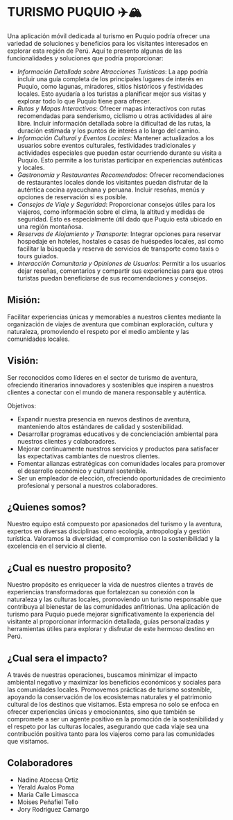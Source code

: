 # TURISMO PUQUIO ✈️🏔️

Una aplicación móvil dedicada al turismo en Puquio podría ofrecer una variedad de soluciones y beneficios para los visitantes interesados en explorar esta región de Perú. Aquí te presento algunas de las funcionalidades y soluciones que podría proporcionar:
- *Información Detallada sobre Atracciones Turísticas*: La app podría incluir una guía completa de los principales lugares de interés en Puquio, como lagunas, miradores, sitios históricos y festividades locales. Esto ayudaría a los turistas a planificar mejor sus visitas y explorar todo lo que Puquio tiene para ofrecer.
- *Rutas y Mapas Interactivos*: Ofrecer mapas interactivos con rutas recomendadas para senderismo, ciclismo u otras actividades al aire libre. Incluir información detallada sobre la dificultad de las rutas, la duración estimada y los puntos de interés a lo largo del camino.
- *Información Cultural y Eventos Locales*: Mantener actualizados a los usuarios sobre eventos culturales, festividades tradicionales y actividades especiales que puedan estar ocurriendo durante su visita a Puquio. Esto permite a los turistas participar en experiencias auténticas y locales.
- *Gastronomía y Restaurantes Recomendados*: Ofrecer recomendaciones de restaurantes locales donde los visitantes puedan disfrutar de la auténtica cocina ayacuchana y peruana. Incluir reseñas, menús y opciones de reservación si es posible.
- *Consejos de Viaje y Seguridad*: Proporcionar consejos útiles para los viajeros, como información sobre el clima, la altitud y medidas de seguridad. Esto es especialmente útil dado que Puquio está ubicado en una región montañosa.
- *Reservas de Alojamiento y Transporte*: Integrar opciones para reservar hospedaje en hoteles, hostales o casas de huéspedes locales, así como facilitar la búsqueda y reserva de servicios de transporte como taxis o tours guiados.
- *Interacción Comunitaria y Opiniones de Usuarios*: Permitir a los usuarios dejar reseñas, comentarios y compartir sus experiencias para que otros turistas puedan beneficiarse de sus recomendaciones y consejos.


## Misión: 
Facilitar experiencias únicas y memorables a nuestros clientes mediante la organización de viajes de aventura que combinan exploración, cultura y naturaleza, promoviendo el respeto por el medio ambiente y las comunidades locales.

## Visión: 
Ser reconocidos como líderes en el sector de turismo de aventura, ofreciendo itinerarios innovadores y sostenibles que inspiren a nuestros clientes a conectar con el mundo de manera responsable y auténtica.

Objetivos:
- Expandir nuestra presencia en nuevos destinos de aventura, manteniendo altos estándares de calidad y sostenibilidad.
- Desarrollar programas educativos y de concienciación ambiental para nuestros clientes y colaboradores.
- Mejorar continuamente nuestros servicios y productos para satisfacer las expectativas cambiantes de nuestros clientes.
- Fomentar alianzas estratégicas con comunidades locales para promover el desarrollo económico y cultural sostenible.
- Ser un empleador de elección, ofreciendo oportunidades de crecimiento profesional y personal a nuestros colaboradores.
## ¿Quienes somos?
Nuestro equipo está compuesto por apasionados del turismo y la aventura, expertos en diversas disciplinas como ecología, antropología y gestión turística. Valoramos la diversidad, el compromiso con la sostenibilidad y la excelencia en el servicio al cliente.
## ¿Cual es nuestro proposito?
Nuestro propósito es enriquecer la vida de nuestros clientes a través de experiencias transformadoras que fortalezcan su conexión con la naturaleza y las culturas locales, promoviendo un turismo responsable que contribuya al bienestar de las comunidades anfitrionas.
Una aplicación de turismo para Puquio puede mejorar significativamente la experiencia del visitante al proporcionar información detallada, guías personalizadas y herramientas útiles para explorar y disfrutar de este hermoso destino en Perú.
## ¿Cual sera el impacto?
A través de nuestras operaciones, buscamos minimizar el impacto ambiental negativo y maximizar los beneficios económicos y sociales para las comunidades locales. Promovemos prácticas de turismo sostenible, apoyando la conservación de los ecosistemas naturales y el patrimonio cultural de los destinos que visitamos.
Esta empresa no solo se enfoca en ofrecer experiencias únicas y emocionantes, sino que también se compromete a ser un agente positivo en la promoción de la sostenibilidad y el respeto por las culturas locales, asegurando que cada viaje sea una contribución positiva tanto para los viajeros como para las comunidades que visitamos.

## Colaboradores
- Nadine Atoccsa Ortiz
- Yerald Avalos Poma
- Maria Calle Limascca
- Moises Peñafiel Tello
- Jory Rodriguez Camargo
